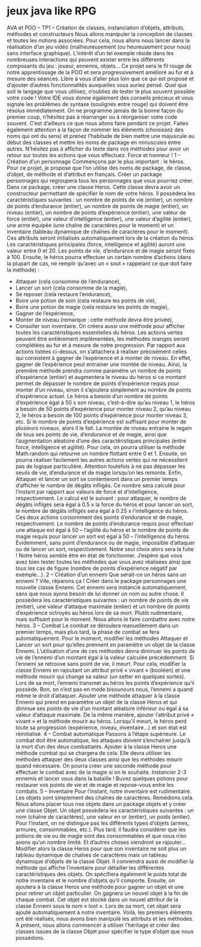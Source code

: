# jeux java like RPG
 AVA et POO – TP1 – Création de classes, instanciation d’objets, attributs, méthodes et constructeurs
Nous allons manipuler la conception de classes et toutes les notions associées. Pour cela, nous allons nous
lancer dans la réalisation d’un jeu vidéo (malheureusement (ou heureusement pour nous) sans interface
graphique). L’intérêt d’un tel exemple réside dans les nombreuses interactions qui peuvent exister entre les
différents composants du jeu : joueur, ennemis, objets… Ce projet sera le fil rouge de notre apprentissage
de la POO et sera progressivement amélioré au fur et à mesure des séances. Libre à vous d’aller plus loin
que ce qui est proposé et d’ajouter d’autres fonctionnalités auxquelles vous auriez pensé.
Quel que soit le langage que vous utilisez, n’oubliez de tester le plus souvent possible votre code ! Votre IDE
vous donne également des conseils précieux et vous signale les problèmes de syntaxe (soulignés entre
rouge) qui doivent être résolus immédiatement. On ne programme jamais de la bonne façon du premier
coup, n’hésitez pas à réarranger ou à réorganiser votre code souvent. C’est d’ailleurs ce que nous allons faire
pendant ce projet. Faites également attention à la façon de nommer les éléments (choisissez des noms qui
ont du sens) et prenez l’habitude de bien mettre une majuscule au début des classes et mettre les noms de
package en minuscules entre autres.
N’hésitez pas à afficher du texte dans vos méthodes pour avoir un retour sur toutes les actions que vous
effectuez.
Force et honneur !
1 – Création d’un personnage
Commençons par le plus important : le héros. Pour ce projet, je propose que l’on utilise des noms de
package, de classe, d’objet, de méthode et d’attribut en français. Créer un package personnages qui
regroupera tous les personnages que vous pourriez créer. Dans ce package, créer une classe Heros. Cette
classe devra avoir un constructeur permettant de spécifier le nom de votre héros. Il possèdera les
caractéristiques suivantes : un nombre de points de vie (entier), un nombre de points d’endurance (entier),
un nombre de points de magie (entier), un niveau (entier), un nombre de points d’expérience (entier), une
valeur de force (entier), une valeur d’intelligence (entier), une valeur d’agilité (entier), une arme équipée
(une chaîne de caractères pour le moment) et un inventaire (tableau dynamique de chaînes de caractères
pour le moment). Ces attributs seront initialisés automatiquement lors de la création du héros. Les
caractéristiques principales (force, intelligence et agilité) auront une valeur entre 0 et 20. Les points de vie,
d’endurance et de magie seront fixés à 100.
Ensuite, le héros pourra effectuer un certain nombre d’actions (dans la plupart de cas, ne remplir qu’avec
un « sout » rappelant ce que doit faire la méthode) :
- Attaquer (cela consomme de l’endurance),
- Lancer un sort (cela consomme de la magie),
- Se reposer (cela restaure l’endurance),
- Boire une potion de soin (cela restaure les points de vie),
- Boire une potion de magie (cela restaure les points de magie),
- Gagner de l’expérience,
- Monter de niveau (remarque : cette méthode devra être privée),
- Consulter son inventaire.
On créera aussi une méthode pour afficher toutes les caractéristiques essentielles du héros.
Les actions vertes peuvent être entièrement implémentées, les méthodes oranges seront complétées au fur
et à mesure de notre progression.
Par rapport aux actions listées ci-dessus, on s’attachera à réaliser précisément celles qui consistent à gagner
de l’expérience et à monter de niveau. En effet, gagner de l’expérience peut entrainer une montée de niveau.
Ainsi, la première méthode prendra comme paramètre un nombre de points d’expérience (entier) et
augmentera le niveau du héros si ce montant permet de dépasser le nombre de points d’expérience requis
pour monter d’un niveau, sinon il s’ajoutera simplement au nombre de points d’expérience actuel. Le héros
a besoin d’un nombre de points d’expérience égal à 50 x son niveau, c’est-à-dire qu’au niveau 1, le héros a
besoin de 50 points d’expérience pour monter niveau 2, qu’au niveau 2, le héros a besoin de 100 points
d’expérience pour monter niveau 3, etc. Si le nombre de points d’expérience est suffisant pour monter de
plusieurs niveaux, alors il le fait. La montée de niveau entraine le regain de tous ses points de vie,
d’endurance et de magie, ainsi que l’augmentation aléatoire d’une des caractéristiques principales (entre
force, intelligence et agilité). Pour cela, on pourra utiliser la méthode Math.random qui retourne un nombre
flottant entre 0 et 1.
Ensuite, on pourra réaliser facilement les autres actions vertes qui ne nécessitent pas de logique particulière.
Attention toutefois à ne pas dépasser les seuils de vie, d’endurance et de magie lorsqu’on les remonte.
Enfin, Attaquer et lancer un sort se contenteront dans un premier temps d’afficher le nombre de dégâts
infligés. Ce nombre sera calculé pour l’instant par rapport aux valeurs de force et d’intelligence,
respectivement. Le calcul est le suivant : pour attaquer, le nombre de dégâts infligés sera égal à 0.5 x la force
du héros et pour lancer un sort, le nombre de dégâts infligés sera égal à 0.25 x l’intelligence du héros. Ces
deux actions consomment des points d’endurance et de magie, respectivement. Le nombre de points
d’endurance requis pour effectuer une attaque est égal à 50 – l’agilité du héros et le nombre de points de
magie requis pour lancer un sort est égal à 50 – l’intelligence du héros. Évidemment, sans point d’endurance
ou de magie, impossible d’attaquer ou de lancer un sort, respectivement. Notre seul choix alors sera la fuite !
Notre héros semble être en état de fonctionner. J’espère que vous avez bien tester toutes les méthodes que
vous avez réalisées ainsi que tous les cas de figure (nombre de points d’expérience négatif par exemple…).
2 – Création d’un ennemi
Que serait-ce un héros sans un ennemi ? Vite, réparons ça ! Créer dans le package personnages une nouvelle
classe Ennemi. Cet ennemi sera instancié automatiquement, sans que nous ayons besoin de lui donner un
nom ou autre chose. Il possèdera les caractéristiques suivantes : un nombre de points de vie (entier), une
valeur d’attaque maximale (entier) et un nombre de points d’expérience octroyés au héros lors de sa mort.
Plutôt rudimentaire, mais suffisant pour le moment. Nous allons le faire combattre avec notre héros.
3 – Combat
Le combat se déroulera manuellement dans un premier temps, mais plus tard, la phase de combat se fera
automatiquement. Pour le moment, modifier les méthodes Attaquer et Lancer un sort pour qu’elles
prennent en paramètre un objet de la classe Ennemi. L’utilisation d’une de ces méthodes devra diminuer les
points de vie de l’ennemi d’un montant égal à la valeur calculée précédemment. Si l’ennemi se retrouve sans
point de vie, il meurt. Pour cela, modifier la classe Ennemi en rajoutant un attribut privé « vivant » (booléen)
et une méthode mourir qui change sa valeur (un setter en quelques sortes). Lors de sa mort, l’ennemi
transmet au héros les points d’expérience qu’il possède.
Bon, on n’est pas en mode bisounours nous, l’ennemi a quand même le droit d’attaquer. Ajouter une
méthode attaquer à la classe Ennemi qui prend en paramètre un objet de la classe Heros et qui diminue ses
points de vie d’un montant aléatoire inférieur ou égal à sa valeur d’attaque maximale. De la même manière,
ajouter l’attribut privé « vivant » et la méthode mourir au héros. Lorsqu’il meurt, le héros perd toute sa
progression (expérience, niveau, inventaire…) et son état est réinitialisé.
4 – Combat automatique
Passons à l’étape supérieure. Le combat doit être automatique, les attaques doivent s’enchaîner jusqu’à la
mort d’un des deux combattants. Ajouter à la classe Heros une méthode combat qui se chargera de cela. Elle
devra utiliser les méthodes attaquer des deux classes ainsi que les méthodes mourir quand nécessaire. On
pourra créer une seconde méthode pour effectuer le combat avec de la magie si on le souhaite.
Instancier 2-3 ennemis et lancer vous dans la bataille ! Buvez quelques potions pour restaurer vos points de
vie et de magie et repose-vous entre les combats.
5 – Inventaire
Pour l’instant, notre inventaire est rudimentaire. Les objets sont simplement des chaînes de caractères.
Remédions cela. Nous allons placer tous nos objets dans un package objets et y créer une classe Objet. Un
objet possèdera les caractéristiques suivantes : un nom (chaîne de caractères), une valeur en or (entier), un
poids (entier). Pour l’instant, on ne distingue pas les différents types d’objets (armes, armures,
consommables, etc.). Plus tard, il faudra considérer que les potions de vie ou de magie sont des
consommables et que nous n’en avons qu’un nombre limité. Et d’autres choses viendront se rajouter…
Modifier alors la classe Heros pour que son inventaire ne soit plus un tableau dynamique de chaînes de
caractères mais un tableau dynamique d’objets de la classe Objet. Il conviendra aussi de modifier la méthode
qui affiche l’inventaire pour détailler les différentes caractéristiques des objets. On spécifiera également le
poids total de notre inventaire et le nombre d’objets qu’il comporte.
Ensuite, on ajoutera à la classe Heros une méthode pour gagner un objet et une pour retirer un objet
particulier. On gagnera un nouvel objet à la fin de chaque combat. Cet objet est stocké dans un nouvel
attribut de la classe Ennemi sous le nom « loot ». Lors de sa mort, cet objet sera ajouté automatiquement à
notre inventaire.
Voilà, les premiers éléments ont été réalisés, nous avons bien manipulé les attributs et les méthodes. A
présent, nous allons commencer à utiliser l’héritage et créer des classes issues de la classe Objet pour
spécifier le type d’objet que nous possédons.
